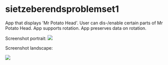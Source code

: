 # sietzeberendsproblemset1

App that displays 'Mr Potato Head'. User can dis-/enable certain parts of Mr Potato Head. App supports rotation. App preserves data on rotation.

Screenshot portrait:
![]({{site.baseurl}}/https://raw.githubusercontent.com/sietzeberends/sietzeberendsproblemset1/master/screenshot%20portrait.png)

Screenshot landscape:

![]({{site.baseurl}}/https://raw.githubusercontent.com/sietzeberends/sietzeberendsproblemset1/master/screenshot%20portrait.png)